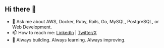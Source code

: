 ## Hi there 👋

- 💬 Ask me about AWS, Docker, Ruby, Rails, Go, MySQL, PostgreSQL, or Web Development.
- 📫 How to reach me: [LinkedIn](https://linkedin.com/in/prashantrajan/) | [Twitter/X](https://x.com/prashantrajan)
- 🚀 Always building. Always learning. Always improving.  
